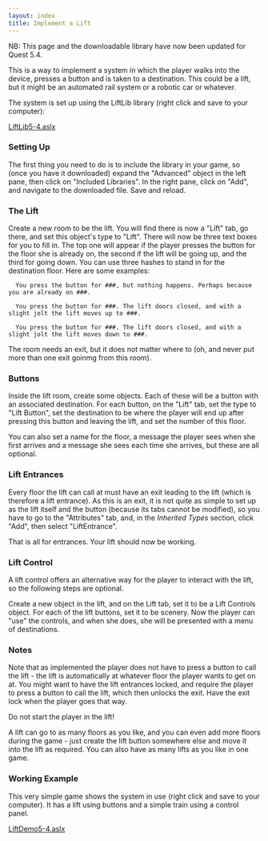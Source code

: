 ```yaml
---
layout: index
title: Implement a Lift
---
```


NB: This page and the downloadable library have now been updated for Quest 5.4.

This is a way to implement a system in which the player walks into the device, presses a button and is taken to a destination. This could be a lift, but it might be an automated rail system or a robotic car or whatever.

The system is set up using the LiftLib library (right click and save to your computer):

[LiftLib5-4.aslx](http://quest5.net/downloads/LiftLib5-4.aslx)

### Setting Up

The first thing you need to do is to include the library in your game, so (once you have it downloaded) expand the "Advanced" object in the left pane, then click on "Included Libraries". In the right pane, click on "Add", and navigate to the downloaded file. Save and reload.

### The Lift

Create a new room to be the lift. You will find there is now a "Lift" tab, go there, and set this object's type to "Lift". There will now be three text boxes for you to fill in. The top one will appear if the player presses the button for the floor she is already on, the second if the lift will be going up, and the third for going down. You can use three hashes to stand in for the destination floor. Here are some examples:

      You press the button for ###, but nothing happens. Perhaps because you are already on ###.

      You press the button for ###. The lift doors closed, and with a slight jolt the lift moves up to ###.

      You press the button for ###. The lift doors closed, and with a slight jolt the lift moves down to ###.

The room needs an exit, but it does not matter where to (oh, and never put more than one exit goinmg from this room).

### Buttons

Inside the lift room, create some objects. Each of these will be a button with an associated destination. For each button, on the "Lift" tab, set the type to "Lift Button", set the destination to be where the player will end up after pressing this button and leaving the lift, and set the number of this floor.

You can also set a name for the floor, a message the player sees when she first arrives and a message she sees each time she arrives, but these are all optional.

### Lift Entrances

Every floor the lift can call at must have an exit leading to the lift (which is therefore a lift entrance). As this is an exit, it is not quite as simple to set up as the lift itself and the button (because its tabs cannot be modified), so you have to go to the "Attributes" tab, and, in the *Inherited Types* section, click "Add", then select "LiftEntrance".

That is all for entrances. Your lift should now be working.

### Lift Control

A lift control offers an alternative way for the player to interact with the lift, so the following steps are optional.

Create a new object in the lift, and on the Lift tab, set it to be a Lift Controls object. For each of the lift buttons, set it to be scenery. Now the player can "use" the controls, and when she does, she will be presented with a menu of destinations.

### Notes

Note that as implemented the player does not have to press a button to call the lift - the lift is automatically at whatever floor the player wants to get on at. You might want to have the lift entrances locked, and require the player to press a button to call the lift, which then unlocks the exit. Have the exit lock when the player goes that way.

Do not start the player in the lift!

A lift can go to as many floors as you like, and you can even add more floors during the game - just create the lift button somewhere else and move it into the lift as required. You can also have as many lifts as you like in one game.

### Working Example

This very simple game shows the system in use (right click and save to your computer). It has a lift using buttons and a simple train using a control panel.

[LiftDemo5-4.aslx](http://quest5.net/downloads/LiftDemo5-4.aslx)
